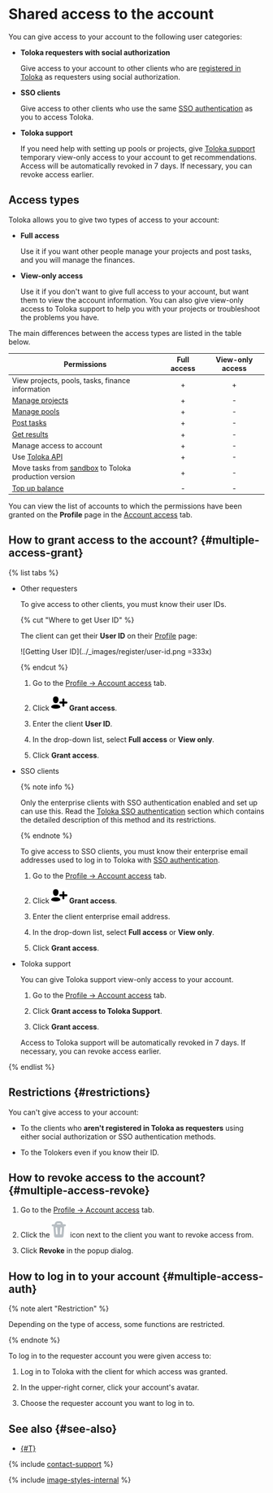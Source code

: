 # Shared access to the account

You can give access to your account to the following user categories:

- **Toloka requesters with social authorization**

    Give access to your account to other clients who are [registered in Toloka](access.md) as requesters using social authorization.

- **SSO clients**

    Give access to other clients who use the same [SSO authentication](../sso/authentication.md) as you to access Toloka.

- **Toloka support**

    If you need help with setting up pools or projects, give [Toloka support](../troubleshooting/support.md) temporary view-only access to your account to get recommendations. Access will be automatically revoked in 7 days. If necessary, you can revoke access earlier.

## Access types

Toloka allows you to give two types of access to your account:

- **Full access**

    Use it if you want other people manage your projects and post tasks, and you will manage the finances.

- **View-only access**

    Use it if you don't want to give full access to your account, but want them to view the account information. You can also give view-only access to Toloka support to help you with your projects or troubleshoot the problems you have.

The main differences between the access types are listed in the table below.

Permissions | Full access | View-only access
----------- | :---------: | :--------------:
View projects, pools, tasks, finance information | + | +
[Manage projects](project.md) | + | -
[Manage pools](pool.md) | + | -
[Post tasks](task_upload.md) | + | -
[Get results](result-of-eval.md) | + | -
Manage access to account | + | -
Use [Toloka API](https://toloka.ai/docs/api/api-reference/) | + | -
Move tasks from [sandbox](sandbox.md) to Toloka production version | + | -
[Top up balance](refill.md) | - | -

You can view the list of accounts to which the permissions have been granted on the **Profile** page in the [Account access](https://platform.toloka.ai/requester/profile/access) tab.

## How to grant access to the account? {#multiple-access-grant}

{% list tabs %}

- Other requesters

  To give access to other clients, you must know their user IDs.

  {% cut "Where to get User ID" %}

  The client can get their **User ID** on their [Profile](https://platform.toloka.ai/requester/profile) page:

  ![Getting User ID](../_images/register/user-id.png =333x)

  {% endcut %}

  1. Go to the [Profile → Account access](https://platform.toloka.ai/requester/profile/access) tab.

  1. Click **![Grant access](../_images/grant-access.svg) Grant access**.

  1. Enter the client **User ID**.

  1. In the drop-down list, select **Full access** or **View only**.

  1. Click **Grant access**.

- SSO clients

  {% note info %}

  Only the enterprise clients with SSO authentication enabled and set up can use this. Read the [Toloka SSO authentication](../sso/authentication.md) section which contains the detailed description of this method and its restrictions.

  {% endnote %}

  To give access to SSO clients, you must know their enterprise email addresses used to log in to Toloka with [SSO authentication](../sso/authentication.md).

  1. Go to the [Profile → Account access](https://platform.toloka.ai/requester/profile/access) tab.

  1. Click **![Grant access](../_images/grant-access.svg) Grant access**.

  1. Enter the client enterprise email address.

  1. In the drop-down list, select **Full access** or **View only**.

  1. Click **Grant access**.

- Toloka support

  You can give Toloka support view-only access to your account.

  1. Go to the [Profile → Account access](https://platform.toloka.ai/requester/profile/access) tab.

  1. Click **Grant access to Toloka Support**.

  1. Click **Grant access**.

  Access to Toloka support will be automatically revoked in 7 days. If necessary, you can revoke access earlier.

{% endlist %}

## Restrictions {#restrictions}

You can't give access to your account:

- To the clients who **aren't registered in Toloka as requesters** using either social authorization or SSO authentication methods.

- To the Tolokers even if you know their ID.

## How to revoke access to the account? {#multiple-access-revoke}

1. Go to the [Profile → Account access](https://platform.toloka.ai/requester/profile/access) tab.

1. Click the ![Revoke access](../_images/register/revoke-access.svg) icon next to the client you want to revoke access from.

1. Click **Revoke** in the popup dialog.

## How to log in to your account {#multiple-access-auth}

{% note alert "Restriction" %}

Depending on the type of access, some functions are restricted.

{% endnote %}

To log in to the requester account you were given access to:

1. Log in to Toloka with the client for which access was granted.

1. In the upper-right corner, click your account's avatar.

1. Choose the requester account you want to log in to.

## See also {#see-also}

- [{#T}](access.md)

{% include [contact-support](../_includes/contact-support.md) %}

{% include [image-styles-internal](../../../_includes/image-styles-internal.md) %}
